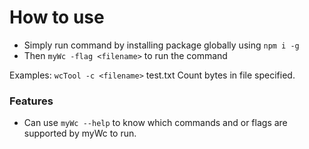 # How to use

- Simply run command by installing package globally using
  `npm i -g`
- Then `myWc -flag <filename>` to run the command

Examples:
`wcTool -c <filename>`
test.txt Count bytes in file specified.

### Features

- Can use `myWc --help` to know which commands and or flags are supported by myWc to run.
